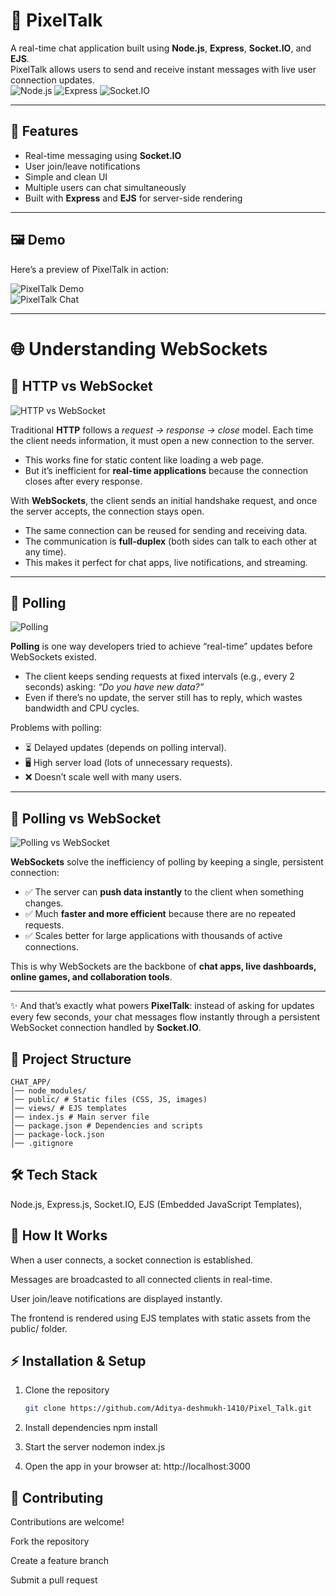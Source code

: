 # 💬 PixelTalk  
A real-time chat application built using **Node.js**, **Express**, **Socket.IO**, and **EJS**.  
PixelTalk allows users to send and receive instant messages with live user connection updates.  
![Node.js](https://img.shields.io/badge/Node.js-16.x-green)
![Express](https://img.shields.io/badge/Express.js-4.x-lightgrey)
![Socket.IO](https://img.shields.io/badge/Socket.IO-v4-blue)


---

## 🚀 Features
- Real-time messaging using **Socket.IO**  
- User join/leave notifications  
- Simple and clean UI  
- Multiple users can chat simultaneously  
- Built with **Express** and **EJS** for server-side rendering  

---

## 🖼️ Demo
Here’s a preview of PixelTalk in action:  

![PixelTalk Demo](/public/image1.png)  
![PixelTalk Chat](/public/image2.png)  

---

# 🌐 Understanding WebSockets

## 🔹 HTTP vs WebSocket  
![HTTP vs WebSocket](assets/img1.png)  

Traditional **HTTP** follows a *request → response → close* model. Each time the client needs information, it must open a new connection to the server.  
- This works fine for static content like loading a web page.  
- But it’s inefficient for **real-time applications** because the connection closes after every response.  

With **WebSockets**, the client sends an initial handshake request, and once the server accepts, the connection stays open.  
- The same connection can be reused for sending and receiving data.  
- The communication is **full-duplex** (both sides can talk to each other at any time).  
- This makes it perfect for chat apps, live notifications, and streaming.  

---

## 🔹 Polling  
![Polling](assets/img2.png)  

**Polling** is one way developers tried to achieve “real-time” updates before WebSockets existed.  
- The client keeps sending requests at fixed intervals (e.g., every 2 seconds) asking: *“Do you have new data?”*  
- Even if there’s no update, the server still has to reply, which wastes bandwidth and CPU cycles.  

Problems with polling:  
- ⏳ Delayed updates (depends on polling interval).  
- 🖥️ High server load (lots of unnecessary requests).  
- ❌ Doesn’t scale well with many users.  

---

## 🔹 Polling vs WebSocket  
![Polling vs WebSocket](assets/img3.png)  

**WebSockets** solve the inefficiency of polling by keeping a single, persistent connection:  
- ✅ The server can **push data instantly** to the client when something changes.  
- ✅ Much **faster and more efficient** because there are no repeated requests.  
- ✅ Scales better for large applications with thousands of active connections.  

This is why WebSockets are the backbone of **chat apps, live dashboards, online games, and collaboration tools**.  

---

✨ And that’s exactly what powers **PixelTalk**: instead of asking for updates every few seconds, your chat messages flow instantly through a persistent WebSocket connection handled by **Socket.IO**.  


## 📂 Project Structure
```
CHAT_APP/
│── node_modules/
│── public/ # Static files (CSS, JS, images)
│── views/ # EJS templates
│── index.js # Main server file
│── package.json # Dependencies and scripts
│── package-lock.json
│── .gitignore
```

## 🛠️ Tech Stack

Node.js,
Express.js,
Socket.IO,
EJS (Embedded JavaScript Templates),

## 📌 How It Works

When a user connects, a socket connection is established.

Messages are broadcasted to all connected clients in real-time.

User join/leave notifications are displayed instantly.

The frontend is rendered using EJS templates with static assets from the public/ folder.

## ⚡ Installation & Setup
1. Clone the repository  
   ```bash
   git clone https://github.com/Aditya-deshmukh-1410/Pixel_Talk.git

2. Install dependencies
    npm install   

3. Start the server
   nodemon index.js

4. Open the app in your browser at:
    http://localhost:3000


## 🤝 Contributing

Contributions are welcome!

Fork the repository

Create a feature branch

Submit a pull request
